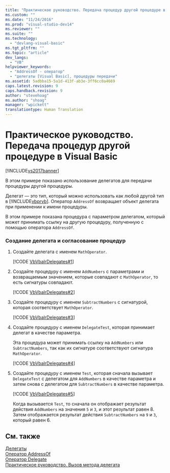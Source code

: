 ```yaml
---
title: "Практическое руководство. Передача процедур другой процедуре в Visual Basic | Microsoft Docs"
ms.custom: ""
ms.date: "11/24/2016"
ms.prod: "visual-studio-dev14"
ms.reviewer: ""
ms.suite: ""
ms.technology: 
  - "devlang-visual-basic"
ms.tgt_pltfrm: ""
ms.topic: "article"
dev_langs: 
  - "VB"
helpviewer_keywords: 
  - "AddressOf - оператор"
  - "делегаты [Visual Basic], процедуры передачи"
ms.assetid: 5adbba15-5a1d-413f-ab3e-3ff6cc0a4669
caps.latest.revision: 9
caps.handback.revision: 9
author: "stevehoag"
ms.author: "shoag"
manager: "wpickett"
translationtype: Human Translation
---
```

# Практическое руководство. Передача процедур другой процедуре в Visual Basic
[!INCLUDE[vs2017banner](../../../../csharp/includes/vs2017banner.md)]

В этом примере показано использование делегатов для передачи процедуры другой процедуры.  
  
 Делегат — это тип, который можно использовать как любой другой тип в [!INCLUDE[vbprvb](../../../../csharp/programming-guide/concepts/linq/includes/vbprvb_md.md)].  Оператор `AddressOf` возвращает объект делегата при применении к имени процедуры.  
  
 В этом примере показана процедура с параметром делегатом, который может принимать ссылку на другую процедуру, полученную с помощью оператора `AddressOf`.  
  
### Создание делегата и согласование процедур  
  
1.  Создайте делегата с именем `MathOperator`.  
  
     [!CODE [VbVbalrDelegates#1](../CodeSnippet/VS_Snippets_VBCSharp/VbVbalrDelegates#1)]  
  
2.  Создайте процедуру с именем `AddNumbers` с параметрами и возвращаемым значением, которые совпадают с `MathOperator`, то есть сигнатуры совпадают.  
  
     [!CODE [VbVbalrDelegates#2](../CodeSnippet/VS_Snippets_VBCSharp/VbVbalrDelegates#2)]  
  
3.  Создайте процедуру с именем `SubtractNumbers` с сигнатурой, которая соответствует `MathOperator`.  
  
     [!CODE [VbVbalrDelegates#3](../CodeSnippet/VS_Snippets_VBCSharp/VbVbalrDelegates#3)]  
  
4.  Создайте процедуру с именем `DelegateTest`, которая принимает делегат в качестве параметра.  
  
     Эта процедура может принимать ссылку на `AddNumbers` или `SubtractNumbers`, так как их сигнатуре соответствуют сигнатура `MathOperator`.  
  
     [!CODE [VbVbalrDelegates#4](../CodeSnippet/VS_Snippets_VBCSharp/VbVbalrDelegates#4)]  
  
5.  Создайте процедуру с именем `Test`, которая сначала вызывает `DelegateTest` с делегатом для `AddNumbers` в качестве параметра и затем снова с делегатом для `SubtractNumbers` в качестве параметра.  
  
     [!CODE [VbVbalrDelegates#5](../CodeSnippet/VS_Snippets_VBCSharp/VbVbalrDelegates#5)]  
  
     Когда вызывается `Test`, то сначала он отображает результат действия `AddNumbers` на значения `5` и `3`, и этот результат равен 8.  Затем отображается результат действия `SubtractNumbers` на `9` и `3`, который равен 6.  
  
## См. также  
 [Делегаты](../../../../visual-basic/programming-guide/language-features/delegates/delegates.md)   
 [Оператор AddressOf](../../../../visual-basic/language-reference/operators/addressof-operator.md)   
 [Оператор Delegate](../../../../visual-basic/language-reference/statements/delegate-statement.md)   
 [Практическое руководство. Вызов метода делегата](../../../../visual-basic/programming-guide/language-features/delegates/how-to-invoke-a-delegate-method.md)